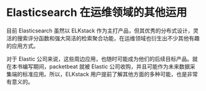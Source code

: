 # Elasticsearch 在运维领域的其他运用

目前 Elasticsearch 虽然以 ELKstack 作为主打产品，但其优秀的分布式设计，灵活的搜索评分函数和强大简洁的检索聚合功能，在运维领域也衍生出不少其他有趣的应用方式。

对于 Elastic 公司来说，这些周边应用，也随时可能成为他们的后续目标产品。就在本书编写期间，packetbeat 就被 Elastic 公司收购，并且可能作为未来数据采集端的标准应用。所以，ELKstack 用户提前了解其他方面的多种可能，也是非常有意义的。

